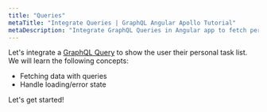 ```yaml
---
title: "Queries"
metaTitle: "Integrate Queries | GraphQL Angular Apollo Tutorial"
metaDescription: "Integrate GraphQL Queries in Angular app to fetch personal todo data and handle loading or error state."
---
```


Let's integrate a [GraphQL Query](https://hasura.io/learn/graphql/intro-graphql/graphql-queries/) to show the user their personal task list.
We will learn the following concepts:

- Fetching data with queries
- Handle loading/error state

Let's get started!
